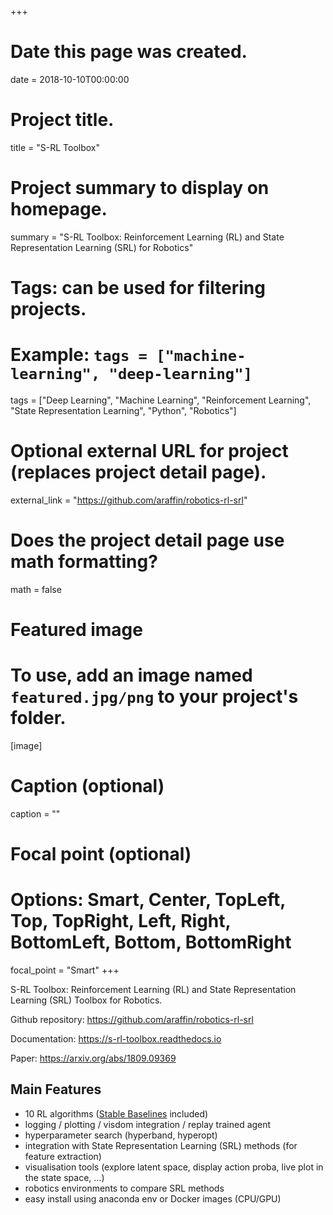 +++
# Date this page was created.
date = 2018-10-10T00:00:00

# Project title.
title = "S-RL Toolbox"

# Project summary to display on homepage.
summary = "S-RL Toolbox: Reinforcement Learning (RL) and State Representation Learning (SRL) for Robotics"


# Tags: can be used for filtering projects.
# Example: `tags = ["machine-learning", "deep-learning"]`
tags = ["Deep Learning", "Machine Learning", "Reinforcement Learning",
        "State Representation Learning", "Python", "Robotics"]

# Optional external URL for project (replaces project detail page).
external_link = "https://github.com/araffin/robotics-rl-srl"

# Does the project detail page use math formatting?
math = false

# Featured image
# To use, add an image named `featured.jpg/png` to your project's folder.
[image]
  # Caption (optional)
  caption = ""

  # Focal point (optional)
  # Options: Smart, Center, TopLeft, Top, TopRight, Left, Right, BottomLeft, Bottom, BottomRight
  focal_point = "Smart"
+++

S-RL Toolbox: Reinforcement Learning (RL) and State Representation Learning (SRL) Toolbox for Robotics.

Github repository: https://github.com/araffin/robotics-rl-srl

Documentation: https://s-rl-toolbox.readthedocs.io

Paper: https://arxiv.org/abs/1809.09369

## Main Features

- 10 RL algorithms ([Stable Baselines](https://github.com/hill-a/stable-baselines) included)
- logging / plotting / visdom integration / replay trained agent
- hyperparameter search (hyperband, hyperopt)
- integration with State Representation Learning (SRL) methods (for feature extraction)
- visualisation tools (explore latent space, display action proba, live plot in the state space, ...)
- robotics environments to compare SRL methods
- easy install using anaconda env or Docker images (CPU/GPU)
